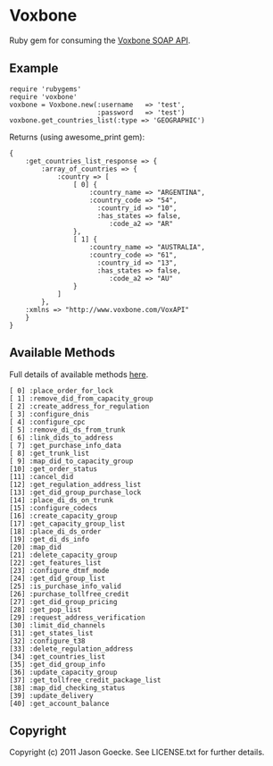Voxbone
=======

Ruby gem for consuming the [Voxbone SOAP API](http://voxbone.com/APIGettingStarted.jsf).

Example
-------

	require 'rubygems'
	require 'voxbone'
	voxbone = Voxbone.new(:username   => 'test', 
	                      :password   => 'test')
	voxbone.get_countries_list(:type => 'GEOGRAPHIC')

Returns (using awesome_print gem):

	{
	    :get_countries_list_response => {
	        :array_of_countries => {
	            :country => [
	                [ 0] {
	                    :country_name => "ARGENTINA",
	                    :country_code => "54",
	                      :country_id => "10",
	                      :has_states => false,
	                         :code_a2 => "AR"
	                },
	                [ 1] {
	                    :country_name => "AUSTRALIA",
	                    :country_code => "61",
	                      :country_id => "13",
	                      :has_states => false,
	                         :code_a2 => "AU"
	                }	
               	]
	        },
	    :xmlns => "http://www.voxbone.com/VoxAPI"
	    }
	}

Available Methods
-----------------

Full details of available methods [here](http://sourceforge.net/apps/mediawiki/voxbone-client/index.php?title=VoxAPI.Methods).

	[ 0] :place_order_for_lock
	[ 1] :remove_did_from_capacity_group
	[ 2] :create_address_for_regulation
	[ 3] :configure_dnis
	[ 4] :configure_cpc
	[ 5] :remove_di_ds_from_trunk
	[ 6] :link_dids_to_address
	[ 7] :get_purchase_info_data
	[ 8] :get_trunk_list
	[ 9] :map_did_to_capacity_group
	[10] :get_order_status
	[11] :cancel_did
	[12] :get_regulation_address_list
	[13] :get_did_group_purchase_lock
	[14] :place_di_ds_on_trunk
	[15] :configure_codecs
	[16] :create_capacity_group
	[17] :get_capacity_group_list
	[18] :place_di_ds_order
	[19] :get_di_ds_info
	[20] :map_did
	[21] :delete_capacity_group
	[22] :get_features_list
	[23] :configure_dtmf_mode
	[24] :get_did_group_list
	[25] :is_purchase_info_valid
	[26] :purchase_tollfree_credit
	[27] :get_did_group_pricing
	[28] :get_pop_list
	[29] :request_address_verification
	[30] :limit_did_channels
	[31] :get_states_list
	[32] :configure_t38
	[33] :delete_regulation_address
	[34] :get_countries_list
	[35] :get_did_group_info
	[36] :update_capacity_group
	[37] :get_tollfree_credit_package_list
	[38] :map_did_checking_status
	[39] :update_delivery
	[40] :get_account_balance

Copyright
---------

Copyright (c) 2011 Jason Goecke. See LICENSE.txt for
further details.
